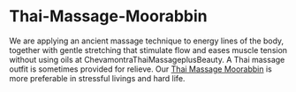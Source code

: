 # Thai-Massage-Moorabbin
We are applying an ancient massage technique to energy lines of the body, together with gentle stretching that stimulate flow and eases muscle tension without using oils at ChevamontraThaiMassageplusBeauty. A Thai massage outfit is sometimes provided for relieve. Our <a href="http://chevamontrathaimassageplusbeauty.com.au">Thai Massage Moorabbin</a> is more preferable in stressful livings and hard life.
